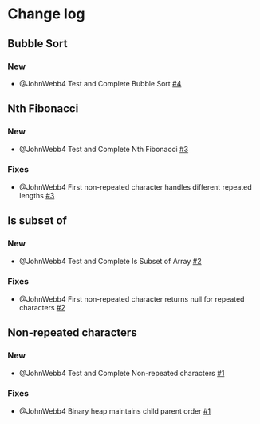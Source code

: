 # Change log
## Bubble Sort
### New
- @JohnWebb4 Test and Complete Bubble Sort [#4](https://github.com/JohnWebb4/hrr31-toy-problems/pull/4)
## Nth Fibonacci
### New
- @JohnWebb4 Test and Complete Nth Fibonacci [#3](https://github.com/JohnWebb4/hrr31-toy-problems/pull/3)
### Fixes
- @JohnWebb4 First non-repeated character handles different repeated lengths [#3](https://github.com/JohnWebb4/hrr31-toy-problems/pull/3)
## Is subset of
### New
- @JohnWebb4 Test and Complete Is Subset of Array [#2](https://github.com/JohnWebb4/hrr31-toy-problems/pull/2)
### Fixes
- @JohnWebb4 First non-repeated character returns null for repeated characters [#2](https://github.com/JohnWebb4/hrr31-toy-problems/pull/2)
## Non-repeated characters
### New
- @JohnWebb4 Test and Complete Non-repeated characters [#1](https://github.com/JohnWebb4/hrr31-toy-problems/pull/1)
### Fixes
- @JohnWebb4 Binary heap maintains child parent order [#1]((https://github.com/JohnWebb4/hrr31-toy-problems/pull/1))